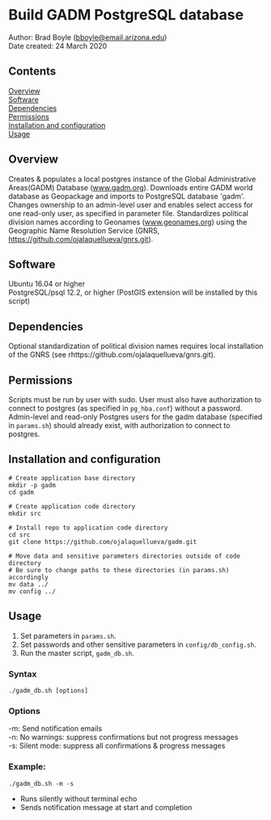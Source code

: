 # Build GADM PostgreSQL database

Author: Brad Boyle (bboyle@email.arizona.edu)  
Date created: 24 March 2020  


## Contents

[Overview](#overview)  
[Software](#software)  
[Dependencies](#dependencies)  
[Permissions](#permissions)  
[Installation and configuration](#installation-and-configuration)  
[Usage](#usage)  

## Overview

Creates & populates a local postgres instance of the Global Administrative Areas(GADM) Database (www.gadm.org). Downloads entire GADM world database as Geopackage and imports to PostgreSQL database 'gadm'. Changes ownership to an admin-level user and enables select access for one read-only user, as specified in parameter file. Standardizes political division names according to Geonames (www.geonames.org) using the Geographic Name Resolution Service (GNRS, https://github.com/ojalaquellueva/gnrs.git).

## Software

Ubuntu 16.04 or higher  
PostgreSQL/psql 12.2, or higher (PostGIS extension will be installed by this script)

## Dependencies

Optional standardization of political division names requires local installation of the GNRS (see rhttps://github.com/ojalaquellueva/gnrs.git). 

## Permissions

Scripts must be run by user with sudo. User must also have authorization to connect to postgres (as specified in `pg_hba.conf`) without a password. Admin-level and read-only Postgres users for the gadm database (specified in `params.sh`) should already exist, with authorization to connect to postgres.

## Installation and configuration

```
# Create application base directory
mkdir -p gadm
cd gadm

# Create application code directory
mkdir src

# Install repo to application code directory
cd src
git clone https://github.com/ojalaquellueva/gadm.git

# Move data and sensitive parameters directories outside of code directory
# Be sure to change paths to these directories (in params.sh) accordingly
mv data ../
mv config ../
```

## Usage

1. Set parameters in `params.sh`.
2. Set passwords and other sensitive parameters in `config/db_config.sh`.
2. Run the master script, `gadm_db.sh`.

### Syntax

```
./gadm_db.sh [options]
```

### Options
-m: Send notification emails  
-n: No warnings: suppress confirmations but not progress messages  
-s: Silent mode: suppress all confirmations & progress messages  

### Example:

```
./gadm_db.sh -m -s
```
* Runs silently without terminal echo
* Sends notification message at start and completion


